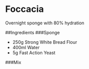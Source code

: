 Foccacia
=
Overnight sponge with 80% hydration

##Ingredients
###Sponge
- 250g Strong White Bread Flour
- 400ml Water
- 5g Fast Action Yeast

###Mix
